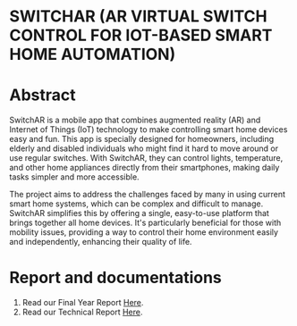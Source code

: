 # SWITCHAR (AR VIRTUAL SWITCH CONTROL FOR IOT-BASED SMART HOME AUTOMATION)

# Abstract
SwitchAR is a mobile app that combines augmented reality (AR) and Internet of Things (IoT) technology to make controlling smart home devices easy and fun. This app is specially designed for homeowners, including elderly and disabled individuals who might find it hard to move around or use regular switches. With SwitchAR, they can control lights, temperature, and other home appliances directly from their smartphones, making daily tasks simpler and more accessible.

The project aims to address the challenges faced by many in using current smart home systems, which can be complex and difficult to manage. SwitchAR simplifies this by offering a single, easy-to-use platform that brings together all home devices. It's particularly beneficial for those with mobility issues, providing a way to control their home environment easily and independently, enhancing their quality of life.

# Report and documentations
1. Read our Final Year Report [Here]().
2. Read our Technical Report [Here]().

